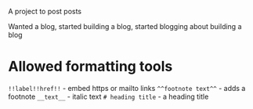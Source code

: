 A project to post posts

Wanted a blog, started building a blog, started blogging about building a blog



# Allowed formatting tools
`!!label!!href!!` - embed https or mailto links
`^^footnote text^^` - adds a footnote
`__text__`          - italic text
`# heading title`   - a heading title
